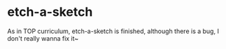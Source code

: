 # etch-a-sketch

As in TOP curriculum, etch-a-sketch is finished, although there is a bug, I don't really wanna fix it~